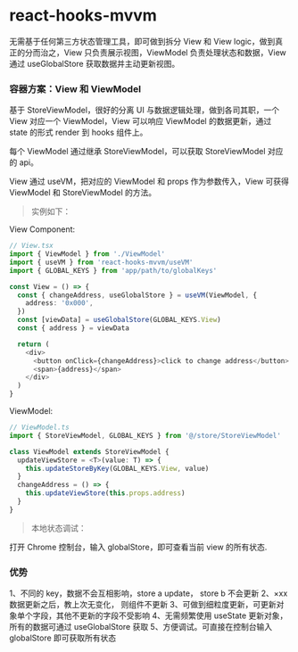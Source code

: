 # react-hooks-mvvm

无需基于任何第三方状态管理工具，即可做到拆分 View 和 View logic，做到真正的分而治之，View 只负责展示视图，ViewModel 负责处理状态和数据，View 通过 useGlobalStore 获取数据并主动更新视图。

### 容器方案：View 和 ViewModel

基于 StoreViewModel，很好的分离 UI 与数据逻辑处理，做到各司其职，一个 View 对应一个 ViewModel，View 可以响应 ViewModel 的数据更新，通过 state 的形式 render 到 hooks 组件上。

每个 ViewModel 通过继承 StoreViewModel，可以获取 StoreViewModel 对应的 api。

View 通过 useVM，把对应的 ViewModel 和 props 作为参数传入，View 可获得 ViewModel 和 StoreViewModel 的方法。

> 实例如下：

View Component:

```ts
// View.tsx
import { ViewModel } from './ViewModel'
import { useVM } from 'react-hooks-mvvm/useVM'
import { GLOBAL_KEYS } from 'app/path/to/globalKeys'

const View = () => {
  const { changeAddress, useGlobalStore } = useVM(ViewModel, {
    address: '0x000',
  })
  const [viewData] = useGlobalStore(GLOBAL_KEYS.View)
  const { address } = viewData

  return (
    <div>
      <button onClick={changeAddress}>click to change address</button>
      <span>{address}</span>
    </div>
  )
}
```

ViewModel:

```ts
// ViewModel.ts
import { StoreViewModel, GLOBAL_KEYS } from '@/store/StoreViewModel'

class ViewModel extends StoreViewModel {
  updateViewStore = <T>(value: T) => {
    this.updateStoreByKey(GLOBAL_KEYS.View, value)
  }
  changeAddress = () => {
    this.updateViewStore(this.props.address)
  }
}
```

> 本地状态调试：

打开 Chrome 控制台，输入 globalStore，即可查看当前 view 的所有状态.

### 优势

1、不同的 key，数据不会互相影响，store a update， store b 不会更新
2、×xx 数据更新之后，教上次无变化， 则组件不更新
3、可做到细粒度更新，可更新对象单个字段，其他不更新的字段不受影响
4、无需频繁使用 useState 更新对象，所有的数据可通过 useGlobalStore 获取
5、方便调试。可直接在控制台输入 globalStore 即可获取所有状态
